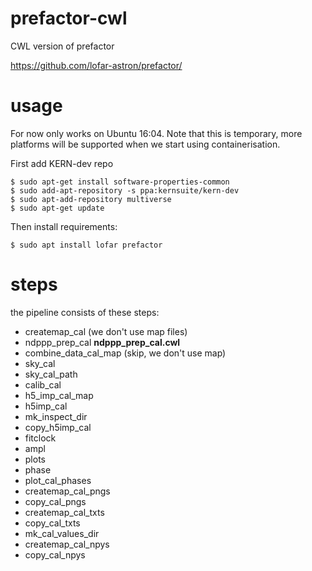 # prefactor-cwl
CWL version of prefactor

https://github.com/lofar-astron/prefactor/

# usage

For now only works on Ubuntu 16:04. Note that this is temporary, more
platforms will be supported when we start using containerisation.

First add KERN-dev repo
```
$ sudo apt-get install software-properties-common
$ sudo add-apt-repository -s ppa:kernsuite/kern-dev
$ sudo apt-add-repository multiverse
$ sudo apt-get update
```

Then install requirements:
```
$ sudo apt install lofar prefactor
```

# steps

the pipeline consists of these steps:

 * createmap\_cal (we don't use map files)
 * ndppp\_prep\_cal **ndppp\_prep\_cal.cwl**
 * combine\_data\_cal\_map (skip, we don't use map)
 * sky\_cal
 * sky\_cal\_path
 * calib\_cal
 * h5\_imp\_cal\_map
 * h5imp\_cal
 * mk\_inspect\_dir
 * copy\_h5imp\_cal
 * fitclock
 * ampl
 * plots
 * phase
 * plot\_cal\_phases
 * createmap\_cal\_pngs
 * copy\_cal\_pngs
 * createmap\_cal\_txts
 * copy\_cal\_txts
 * mk\_cal\_values\_dir
 * createmap\_cal\_npys
 * copy\_cal\_npys
